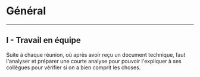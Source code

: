 # Général
***
## I - Travail en équipe
Suite à chaque réunion, où après avoir reçu un document technique, faut l'analyser et préparer une courte analyse pour pouvoir l'expliquer à ses collègues pour vérifier si on a bien comprit les choses.

